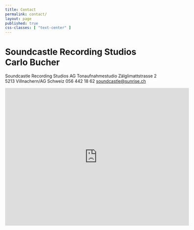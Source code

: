 ```yaml
---
title: Contact
permalink: contact/
layout: page
published: true
css-classes: [ "text-center" ]
---
```


# Soundcastle Recording Studios<br/>Carlo Bucher

Soundcastle Recording Studios AG
Tonaufnahmestudio
Zälglimattstrasse 2
5213 Villnachern/AG
Schweiz
056 442 18 62
[soundcastle@sunrise.ch][4]


<iframe width="600" height="450" frameborder="0" style="border:0" src="https://www.google.com/maps/embed/v1/place?q=Z%C3%A4lglimattstrasse%202%2CVillnachern%2C%20Switzerland&key=AIzaSyCz1R49RKDa9Bjut6QwpZQFHo_gHyUOwwI" allowfullscreen></iframe> 

[4]: mailto:soundcastle@sunrise.ch
